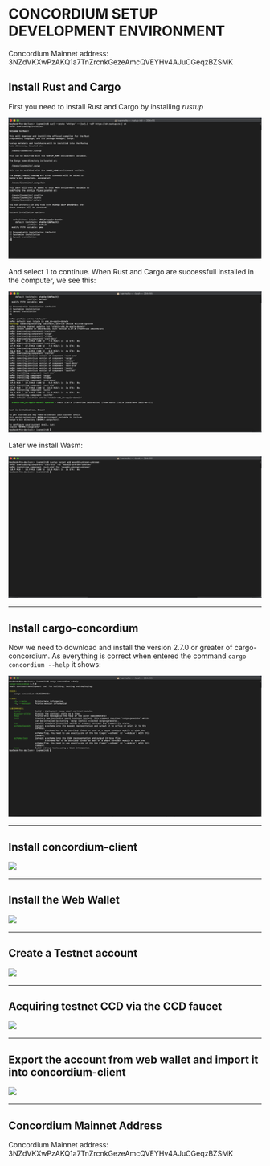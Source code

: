# CONCORDIUM SETUP DEVELOPMENT ENVIRONMENT

Concordium Mainnet address: 3NZdVKXwPzAKQ1a7TnZrcnkGezeAmcQVEYHv4AJuCGeqzBZSMK


## Install Rust and Cargo

First you need to install Rust and Cargo by installing _rustup_

![](concordium-01-install-rust.png)

And select 1 to continue.
When Rust and Cargo are successfull installed in the computer, we see this:

![](concordium-02-install-rust.png)

Later we install Wasm:

![](concordium-03-install-wasm.png)

---

## Install cargo-concordium

Now we need to download and install the version 2.7.0 or greater of cargo-concordium.
As everything is correct when entered the command `cargo concordium --help` it shows: 

![](concordium-04-cargo-concordium.png)

---

## Install concordium-client

![](celo-meme-1-love-is-too-beautiful.png)

---

## Install the Web Wallet

![](celo-meme-1-love-is-too-beautiful.png)

---

## Create a Testnet account

![](celo-meme-1-love-is-too-beautiful.png)

---

## Acquiring testnet CCD via the CCD faucet

![](celo-meme-1-love-is-too-beautiful.png)

---

## Export the account from web wallet and import it into concordium-client

![](celo-meme-1-love-is-too-beautiful.png)

---

## Concordium Mainnet Address

Concordium Mainnet address: 3NZdVKXwPzAKQ1a7TnZrcnkGezeAmcQVEYHv4AJuCGeqzBZSMK
